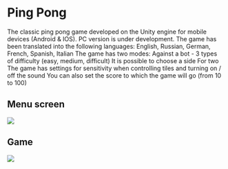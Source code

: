# Ping Pong
The classic ping pong game developed on the Unity engine for mobile devices (Android & IOS). 
PC version is under development.
The game has been translated into the following languages: 
English, Russian, German, French, Spanish, Italian
The game has two modes:
Against a bot - 3 types of difficulty (easy, medium, difficult)
It is possible to choose a side
For two
The game has settings for sensitivity when controlling tiles and turning on / off the sound
You can also set the score to which the game will go (from 10 to 100)
## Menu screen
<img src="https://i.ibb.co/xmcr6qf/photo-2022-05-31-16-20-20.jpg">

## Game
<img src="https://i.ibb.co/CHTwNrD/photo-2022-05-31-16-29-46.jpg">

